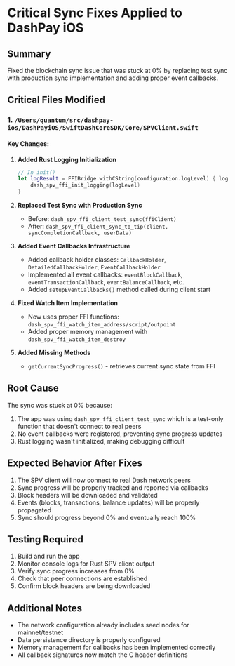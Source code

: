 # Critical Sync Fixes Applied to DashPay iOS

## Summary
Fixed the blockchain sync issue that was stuck at 0% by replacing test sync with production sync implementation and adding proper event callbacks.

## Critical Files Modified

### 1. `/Users/quantum/src/dashpay-ios/DashPayiOS/SwiftDashCoreSDK/Core/SPVClient.swift`

#### Key Changes:
1. **Added Rust Logging Initialization**
   ```swift
   // In init()
   let logResult = FFIBridge.withCString(configuration.logLevel) { logLevel in
       dash_spv_ffi_init_logging(logLevel)
   }
   ```

2. **Replaced Test Sync with Production Sync**
   - Before: `dash_spv_ffi_client_test_sync(ffiClient)`
   - After: `dash_spv_ffi_client_sync_to_tip(client, syncCompletionCallback, userData)`

3. **Added Event Callbacks Infrastructure**
   - Added callback holder classes: `CallbackHolder`, `DetailedCallbackHolder`, `EventCallbackHolder`
   - Implemented all event callbacks: `eventBlockCallback`, `eventTransactionCallback`, `eventBalanceCallback`, etc.
   - Added `setupEventCallbacks()` method called during client start

4. **Fixed Watch Item Implementation**
   - Now uses proper FFI functions: `dash_spv_ffi_watch_item_address/script/outpoint`
   - Added proper memory management with `dash_spv_ffi_watch_item_destroy`

5. **Added Missing Methods**
   - `getCurrentSyncProgress()` - retrieves current sync state from FFI

## Root Cause
The sync was stuck at 0% because:
1. The app was using `dash_spv_ffi_client_test_sync` which is a test-only function that doesn't connect to real peers
2. No event callbacks were registered, preventing sync progress updates
3. Rust logging wasn't initialized, making debugging difficult

## Expected Behavior After Fixes
1. The SPV client will now connect to real Dash network peers
2. Sync progress will be properly tracked and reported via callbacks
3. Block headers will be downloaded and validated
4. Events (blocks, transactions, balance updates) will be properly propagated
5. Sync should progress beyond 0% and eventually reach 100%

## Testing Required
1. Build and run the app
2. Monitor console logs for Rust SPV client output
3. Verify sync progress increases from 0%
4. Check that peer connections are established
5. Confirm block headers are being downloaded

## Additional Notes
- The network configuration already includes seed nodes for mainnet/testnet
- Data persistence directory is properly configured
- Memory management for callbacks has been implemented correctly
- All callback signatures now match the C header definitions